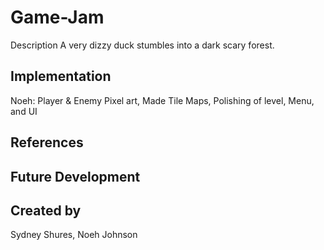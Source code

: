 # Game-Jam


Description
A very dizzy duck stumbles into a dark scary forest. 

## Implementation
Noeh: Player & Enemy Pixel art, Made Tile Maps, Polishing of level, Menu, and UI

## References

## Future Development



## Created by
Sydney Shures, Noeh Johnson
